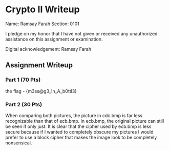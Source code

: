 # Crypto II Writeup

Name: Ramsay Farah
Section: 0101

I pledge on my honor that I have not given or received any unauthorized
assistance on this assignment or examination.

Digital acknowledgement: Ramsay Farah

## Assignment Writeup

### Part 1 (70 Pts)

the flag - {m3ss@g3_!n_A_b0ttl3}

### Part 2 (30 Pts)

When comparing both pictures, the picture in cdc.bmp is far less recognizable than that of ecb.bmp. In ecb.bmp, the original picture can still be seen if only just. It is clear that the cipher used by ecb.bmp is less secure because if I wanted to completely obscure my pictures I would prefer to use a block cipher that makes the image look to be completely nonsensical. 
